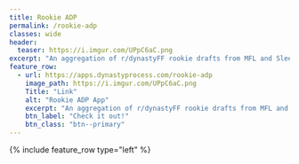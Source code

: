 ```yaml
---
title: Rookie ADP
permalink: /rookie-adp
classes: wide
header:
  teaser: https://i.imgur.com/UPpC6aC.png
excerpt: "An aggregation of r/dynastyFF rookie drafts from MFL and Sleeper."
feature_row:
  - url: https://apps.dynastyprocess.com/rookie-adp
    image_path: https://i.imgur.com/UPpC6aC.png
    Title: "Link"
    alt: "Rookie ADP App"
    excerpt: "An aggregation of r/dynastyFF rookie drafts from MFL and Sleeper."
    btn_label: "Check it out!"
    btn_class: "btn--primary"
---
```

{% include feature_row type="left" %}
